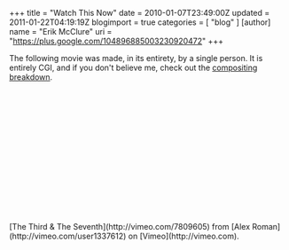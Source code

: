 +++
title = "Watch This Now"
date = 2010-01-07T23:49:00Z
updated = 2011-01-22T04:19:19Z
blogimport = true 
categories = [ "blog" ]
[author]
	name = "Erik McClure"
	uri = "https://plus.google.com/104896885003230920472"
+++

The following movie was made, in its entirety, by a single person. It is entirely CGI, and if you don't believe me, check out the [compositing breakdown](http://www.deviantart.com/users/outgoing?http://vimeo.com/8200251).

<lj-embed id="6">
<object width="400" height="225"><param name="allowfullscreen" value="true" /><param name="movie" value="http://vimeo.com/moogaloop.swf?clip_id=7809605&server=vimeo.com&show_title=1&show_byline=1&show_portrait=0&color=&fullscreen=1" /><embed src="http://vimeo.com/moogaloop.swf?clip_id=7809605&server=vimeo.com&show_title=1&show_byline=1&show_portrait=0&color=&fullscreen=1" type="application/x-shockwave-flash" allowfullscreen="true" width="400" height="225"></embed></object>
</lj-embed><p>[The Third & The Seventh](http://vimeo.com/7809605) from [Alex Roman](http://vimeo.com/user1337612) on [Vimeo](http://vimeo.com).</p>
